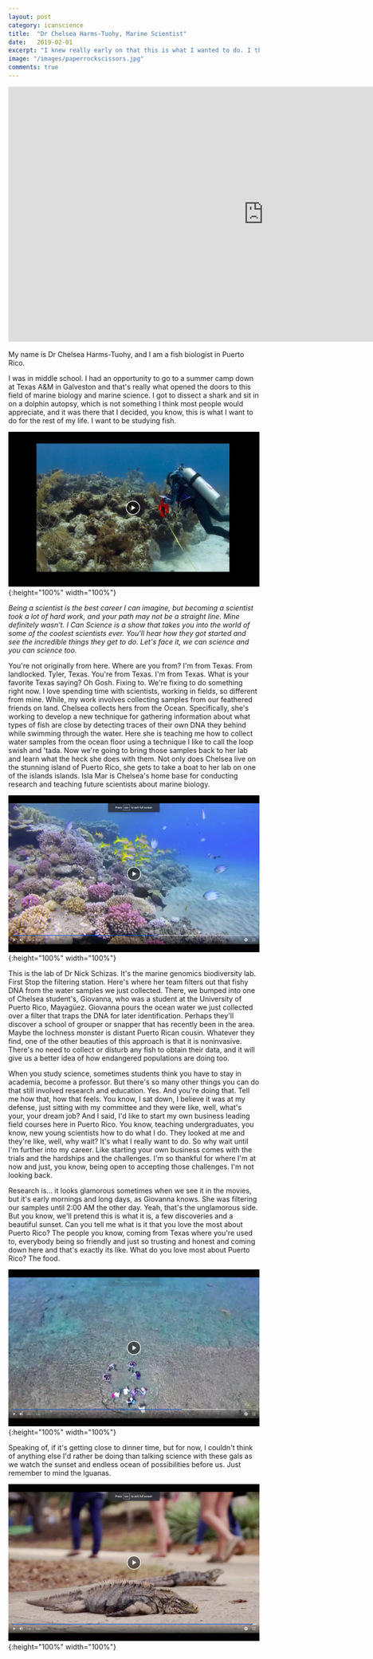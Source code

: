 ```yaml
---
layout: post
category: icanscience
title:  "Dr Chelsea Harms-Tuohy, Marine Scientist"
date:   2019-02-01
excerpt: "I knew really early on that this is what I wanted to do. I think it really depends on what you value in your life. It was a hard decision to start a career and a job knowing that it would never really bring me back to home."
image: "/images/paperrockscissors.jpg"
comments: true
---
```


<iframe width="1024" height="512" src="https://ucdavis.app.box.com/s/3vslpzsto8pb3n6uhwv15jnmyigzf0ap/file/492565312226" frameborder="0" marginwidth="0" marginheight="0" scrolling="no" seamless allowfullscreen></iframe>

My name is Dr Chelsea Harms-Tuohy, and I am a fish biologist in Puerto Rico. 

I was in middle school. I had an opportunity to go to a summer camp down at Texas A&M in Galveston and that's really what opened the doors to this field of marine biology and marine science. I got to dissect a shark and sit in on a dolphin autopsy, which is not something I think most people would appreciate, and it was there that I decided, you know, this is what I want to do for the rest of my life. I want to be studying fish.

![](/images/wildlife/chelsea-00.40.png){:height="100%" width="100%"}

_Being a scientist is the best career I can imagine, but becoming a scientist took a lot of hard work, and your path may not be a straight line. Mine definitely wasn't. I Can Science is a show that takes you into the world of some of the coolest scientists ever. You'll hear how they got started and see the incredible things they get to do. Let's face it, we can science and you can science too._

You're not originally from here. Where are you from? I'm from Texas. From landlocked. Tyler, Texas. You're from Texas. I'm from Texas. What is your favorite Texas saying? Oh Gosh. Fixing to. We're fixing to do something right now. I love spending time with scientists, working in fields, so different from mine. While, my work involves collecting samples from our feathered friends on land. Chelsea collects hers from the Ocean. Specifically, she's working to develop a new technique for gathering information about what types of fish are close by detecting traces of their own DNA they behind while swimming through the water. Here she is teaching me how to collect water samples from the ocean floor using a technique I like to call the loop swish and 'tada. Now we're going to bring those samples back to her lab and learn what the heck she does with them. Not only does Chelsea live on the stunning island of Puerto Rico, she gets to take a boat to her lab on one of the islands islands. Isla Mar is Chelsea's home base for conducting research and teaching future scientists about marine biology.

![](/images/wildlife/chelsea-03.30.png){:height="100%" width="100%"}

This is the lab of Dr Nick Schizas. It's the marine genomics biodiversity lab. First Stop the filtering station. Here's where her team filters out that fishy DNA from the water samples we just collected. There, we bumped into one of Chelsea student's, Giovanna, who was a student at the University of Puerto Rico, Mayagüez. Giovanna pours the ocean water we just collected over a filter that traps the DNA for later identification. Perhaps they'll discover a school of grouper or snapper that has recently been in the area. Maybe the lochness monster is distant Puerto Rican cousin. Whatever they find, one of the other beauties of this approach is that it is noninvasive. There's no need to collect or disturb any fish to obtain their data, and it will give us a better idea of how endangered populations are doing too.


When you study science, sometimes students think you have to stay in academia, become a professor. But there's so many other things you can do that still involved research and education. Yes. And you're doing that. Tell me how that, how that feels. You know, I sat down, I believe it was at my defense, just sitting with my committee and they were like, well, what's your, your dream job? And I said, I'd like to start my own business leading field courses here in Puerto Rico. You know, teaching undergraduates, you know, new young scientists how to do what I do. They looked at me and they're like, well, why wait? It's what I really want to do. So why wait until I'm further into my career. Like starting your own business comes with the trials and the hardships and the challenges. I'm so thankful for where I'm at now and just, you know, being open to accepting those challenges. I'm not looking back.


Research is... it looks glamorous sometimes when we see it in the movies, but it's early mornings and long days, as Giovanna knows. She was filtering our samples until 2:00 AM the other day. Yeah, that's the unglamorous side. But you know, we'll pretend this is what it is, a few discoveries and a beautiful sunset. Can you tell me what is it that you love the most about Puerto Rico? The people you know, coming from Texas where you're used to, everybody being so friendly and just so trusting and honest and coming down here and that's exactly its like. What do you love most about Puerto Rico? The food. 

![](/images/wildlife/chelsea-04.03.png){:height="100%" width="100%"}


Speaking of, if it's getting close to dinner time, but for now, I couldn't think of anything else I'd rather be doing than talking science with these gals as we watch the sunset and endless ocean of possibilities before us. Just remember to mind the Iguanas.

![](/images/wildlife/chelsea-05.44.png){:height="100%" width="100%"}


